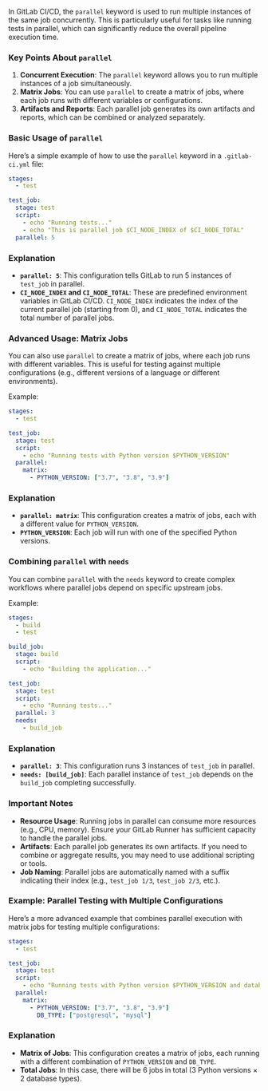 In GitLab CI/CD, the `parallel` keyword is used to run multiple instances of the same job concurrently. This is particularly useful for tasks like running tests in parallel, which can significantly reduce the overall pipeline execution time.

### Key Points About `parallel`

1. **Concurrent Execution**: The `parallel` keyword allows you to run multiple instances of a job simultaneously.
2. **Matrix Jobs**: You can use `parallel` to create a matrix of jobs, where each job runs with different variables or configurations.
3. **Artifacts and Reports**: Each parallel job generates its own artifacts and reports, which can be combined or analyzed separately.

### Basic Usage of `parallel`

Here’s a simple example of how to use the `parallel` keyword in a `.gitlab-ci.yml` file:

```yaml
stages:
  - test

test_job:
  stage: test
  script:
    - echo "Running tests..."
    - echo "This is parallel job $CI_NODE_INDEX of $CI_NODE_TOTAL"
  parallel: 5
```

### Explanation

- **`parallel: 5`**: This configuration tells GitLab to run 5 instances of `test_job` in parallel.
- **`CI_NODE_INDEX` and `CI_NODE_TOTAL`**: These are predefined environment variables in GitLab CI/CD. `CI_NODE_INDEX` indicates the index of the current parallel job (starting from 0), and `CI_NODE_TOTAL` indicates the total number of parallel jobs.

### Advanced Usage: Matrix Jobs

You can also use `parallel` to create a matrix of jobs, where each job runs with different variables. This is useful for testing against multiple configurations (e.g., different versions of a language or different environments).

Example:

```yaml
stages:
  - test

test_job:
  stage: test
  script:
    - echo "Running tests with Python version $PYTHON_VERSION"
  parallel:
    matrix:
      - PYTHON_VERSION: ["3.7", "3.8", "3.9"]
```

### Explanation

- **`parallel: matrix`**: This configuration creates a matrix of jobs, each with a different value for `PYTHON_VERSION`.
- **`PYTHON_VERSION`**: Each job will run with one of the specified Python versions.

### Combining `parallel` with `needs`

You can combine `parallel` with the `needs` keyword to create complex workflows where parallel jobs depend on specific upstream jobs.

Example:

```yaml
stages:
  - build
  - test

build_job:
  stage: build
  script:
    - echo "Building the application..."

test_job:
  stage: test
  script:
    - echo "Running tests..."
  parallel: 3
  needs:
    - build_job
```

### Explanation

- **`parallel: 3`**: This configuration runs 3 instances of `test_job` in parallel.
- **`needs: [build_job]`**: Each parallel instance of `test_job` depends on the `build_job` completing successfully.

### Important Notes

- **Resource Usage**: Running jobs in parallel can consume more resources (e.g., CPU, memory). Ensure your GitLab Runner has sufficient capacity to handle the parallel jobs.
- **Artifacts**: Each parallel job generates its own artifacts. If you need to combine or aggregate results, you may need to use additional scripting or tools.
- **Job Naming**: Parallel jobs are automatically named with a suffix indicating their index (e.g., `test_job 1/3`, `test_job 2/3`, etc.).

### Example: Parallel Testing with Multiple Configurations

Here’s a more advanced example that combines parallel execution with matrix jobs for testing multiple configurations:

```yaml
stages:
  - test

test_job:
  stage: test
  script:
    - echo "Running tests with Python version $PYTHON_VERSION and database $DB_TYPE"
  parallel:
    matrix:
      - PYTHON_VERSION: ["3.7", "3.8", "3.9"]
        DB_TYPE: ["postgresql", "mysql"]
```

### Explanation

- **Matrix of Jobs**: This configuration creates a matrix of jobs, each running with a different combination of `PYTHON_VERSION` and `DB_TYPE`.
- **Total Jobs**: In this case, there will be 6 jobs in total (3 Python versions × 2 database types).

